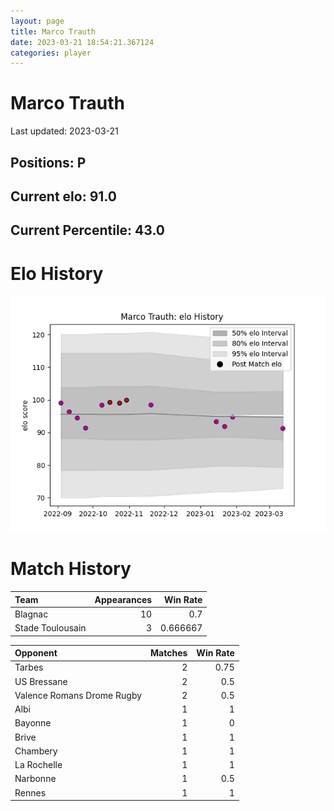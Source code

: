 ```yaml
---  
layout: page  
title: Marco Trauth  
date: 2023-03-21 18:54:21.367124  
categories: player  
---
```

# Marco Trauth


Last updated: 2023-03-21
## Positions: P

## Current elo: 91.0

## Current Percentile: 43.0

# Elo History


![elo history](history_MarcoTrauth.png)
# Match History


| Team             |   Appearances |   Win Rate |
|:-----------------|--------------:|-----------:|
| Blagnac          |            10 |   0.7      |
| Stade Toulousain |             3 |   0.666667 |

| Opponent                   |   Matches |   Win Rate |
|:---------------------------|----------:|-----------:|
| Tarbes                     |         2 |       0.75 |
| US Bressane                |         2 |       0.5  |
| Valence Romans Drome Rugby |         2 |       0.5  |
| Albi                       |         1 |       1    |
| Bayonne                    |         1 |       0    |
| Brive                      |         1 |       1    |
| Chambery                   |         1 |       1    |
| La Rochelle                |         1 |       1    |
| Narbonne                   |         1 |       0.5  |
| Rennes                     |         1 |       1    |